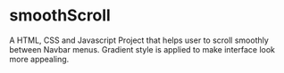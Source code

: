 # smoothScroll
A HTML, CSS and Javascript Project that helps user to scroll smoothly between Navbar menus. Gradient style is applied to make interface look more appealing.
